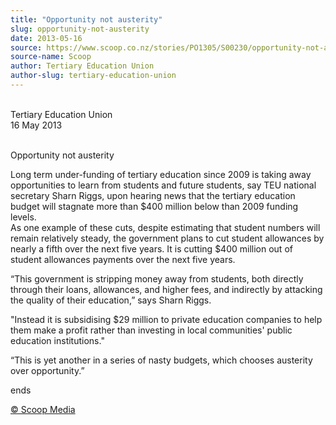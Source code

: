 ```yaml
---
title: "Opportunity not austerity"
slug: opportunity-not-austerity
date: 2013-05-16
source: https://www.scoop.co.nz/stories/PO1305/S00230/opportunity-not-austerity.htm
source-name: Scoop
author: Tertiary Education Union
author-slug: tertiary-education-union
---
```


<p><br>Tertiary Education Union<br>16 May
2013</p>

<p><br>Opportunity not austerity</p>

<p>Long term
under-funding of tertiary education since 2009 is taking
away opportunities to learn from students and future
students, say TEU national secretary Sharn Riggs, upon
hearing news that the tertiary education budget will
stagnate more than $400 million below than 2009 funding
levels.<br>As one example of these cuts, despite estimating
that student numbers will remain relatively steady, the
government plans to cut student allowances by nearly a fifth
over the next five years. It is cutting $400 million out of
student allowances payments over the next five
years.</p>

<p>“This government is stripping money away from
students, both directly through their loans, allowances, and
higher fees, and indirectly by attacking the quality of
their education,” says Sharn Riggs.</p>

<p>"Instead it is
subsidising $29 million to private education companies to
help them make a profit rather than investing in local
communities' public education institutions."</p>

<p>“This is
yet another in a series of nasty budgets, which chooses
austerity over
opportunity.”</p>

<p>ends
</p>

<p>
<a href="http://www.scoop.co.nz/about/terms.html" target="_blank"><span>© Scoop Media</span></a>
         </p>